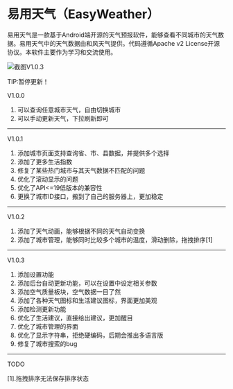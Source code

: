 # 易用天气（EasyWeather）
易用天气是一款基于Android端开源的天气预报软件，能够查看不同城市的天气数据。易用天气中的天气数据由和风天气提供。代码遵循Apache v2 License开源协议。本软件主要作为学习和交流使用。


![截图V1.0.3](http://118.89.176.68/screenshot.gif)



TIP:暂停更新！

V1.0.0
1.	可以查询任意城市天气，自由切换城市
2.	可以手动更新天气，下拉刷新即可
---
V1.0.1
1.	添加城市页面支持查询省、市、县数据，并提供多个选择
2.	添加了更多生活指数
3.	修复了某些热门城市与其天气数据不匹配的问题
4.	优化了滚动显示的问题
5.	优化了API<=19低版本的兼容性
6.	更换了城市ID接口，搬到了自己的服务器上，更加稳定
---
V1.0.2
1.	添加了天气动画，能够根据不同的天气自动变换
2.	添加了城市管理，能够同时比较多个城市的温度，滑动删除，拖拽排序[1]
---
V1.0.3
1.	添加设置功能
2.	添加后台自动更新功能，可以在设置中设定相关参数
3.	添加空气质量板块，空气数据一目了然
4.	添加了各种天气图标和生活建议图标，界面更加美观
5.	添加检测更新功能
6.	优化了生活建议，直接给出建议，更加醒目
7.	优化了城市管理的界面
8.	优化了显示字符串，拒绝硬编码，后期会推出多语言版
9.	修复了城市搜索的bug
---
TODO  

[1].拖拽排序无法保存排序状态  



